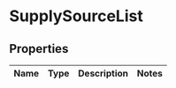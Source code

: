 # SupplySourceList

## Properties
Name | Type | Description | Notes
------------ | ------------- | ------------- | -------------

